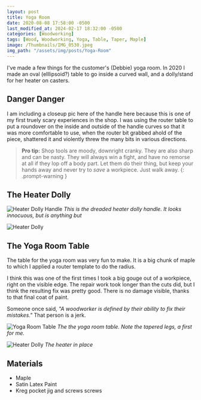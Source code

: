 ```yaml
---
layout: post
title: Yoga Room
date: 2020-08-08 17:58:00 -0500
last_modified_at: 2024-02-17 18:32:00 -0500
categories: [Woodworking]
tags: [Wood, Woodworking, Yoga, Table, Taper, Maple]
image: /Thumbnails/IMG_0530.jpeg
img_path: "/assets/img/posts/Yoga-Room"
---
```


I've made a few things for the customer's (Debbie) yoga room.  In 2020 I made an oval (elllipsoid?) table to go inside a curved wall, and a dolly/stand for her heater on casters.

## Danger Danger

I am including a closeup pic here of the handle here because this is one of my first truely scary experiences in the shop.  I was using the router table to put a roundover on the inside and outside of the handle curves so that it was more comfortable to use, when the router bit grabbed ahold of the piece, shattered it and violently threw the many bits in various directions.  

>**Pro tip:** Shop tools are moody, downright cranky.  They are also sharp and can be nasty.  They will always win a fight, and have no remorse at all if they lop off a body part.  Let them do their thing, but keep your hands away and never try to _save_ a workpiece.  Just walk away.
{: .prompt-warning }

## The Heater Dolly

![Heater Dolly Handle][Heater Dolly Handle]
_This is the dreaded heater dolly handle.  It looks innocuous, but is anything but_

![Heater Dolly][Heater Dolly]

## The Yoga Room Table

The table for the yoga room was very fun to make.  It is a big chunk of maple to which I applied a router template to do the radius.

I think this was one of the first times I took a big gouge out of a workpiece, right on the visible edge.  The repair work took longer than the cuts did, but I think the resulting fix was pretty good.  There is no damage visible, thanks to that final coat of paint.  

Someone once said, _"A woodworker is defined by their ability to fix their mistakes."_  That person is a jerk.

![Yoga Room Table][Yoga Room Table]
_The the yoga room table.  Note the tapered legs, a first for me._

![Heater Dolly][Heater Dolly Intalled]
_The heater in place_

## Materials

- Maple
- Satin Latex Paint
- Kreg pocket jig and screws screws

[Yoga Room Table]: 20200714_172147328_iOS.jpeg
[Heater Dolly]: 20200808_184834.jpeg
[Heater Dolly Handle]: 20200808_184843.jpeg
[Heater Dolly Intalled]: IMG_0531.jpeg
